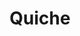 ---
layout: recette
categories: [recettes]
hidden: true
lang: fr
title: Quiche
type: sel
recettes:
  Jambon Champignons:
    - nom: pâte brisée 
      qte: 1
    - nom: oeufs 
      qte: 5
    - nom: oignon
      qte: 1
    - nom: jambon
      qte: 4
      unite: tranches
    - nom: crème liquide
      qte: 15
      unite: cL
    - nom: lait
      qte: 15
      unite: cL
    - nom: champignons
      qte: 200
      unite: gr
    - nom: fromage rapé
      qte: 200
      unite: gr
    - nom: muscade
      qte: à souhait
preconditions:
  - Le lait et les oeufs doivent être à température ambiante
  - Couper le jambons en petits carrés
  - Préchauffer le four à 180°C
etapes:
  - label: "Préparation"
    details:
      - Faire revenir les oignons
      - Ajouter les champignons
      - Dans un saladier, battre les oeufs
      - Y ajouter la crème, le lait, le jambon et le fromage rapé
      - Mélanger
      - Saler, poivrer, ajouter la muscade rapée
      - Piquer la pâte brisée
      - Verser le mélange et répartir les éléments solides dans le moule
materiel:
  - plat à tarte
cuissonMinutes: 40
cuisson: 
  - Cuire 40 minutes à 180°C
---